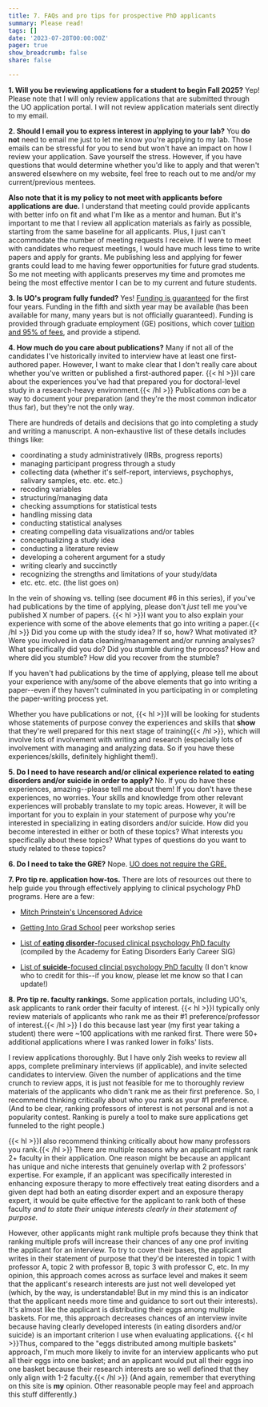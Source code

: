 ```yaml
---
title: 7. FAQs and pro tips for prospective PhD applicants
summary: Please read!
tags: []
date: '2023-07-28T00:00:00Z'
pager: true
show_breadcrumb: false
share: false

---
```



**1. Will you be reviewing applications for a student to begin Fall 2025?** Yep! Please note that I will only review applications that are submitted through the UO application portal. I will not review application materials sent directly to my email.

**2. Should I email you to express interest in applying to your lab?** You **do not** need to email me just to let me know you're applying to my lab. Those emails can be stressful for you to send but won't have an impact on how I review your application. Save yourself the stress. However, if you have questions that would determine whether you'd like to apply and that weren't answered elsewhere on my website, feel free to reach out to me and/or my current/previous mentees.

**Also note that it is my policy to not meet with applicants before applications are due.** I understand that meeting could provide applicants with better info on fit and what I'm like as a mentor and human. But it's important to me that I review all application materials as fairly as possible, starting from the same baseline for all applicants. Plus, I just can't accommodate the number of meeting requests I receive. If I were to meet with candidates who request meetings, I would have much less time to write papers and apply for grants. Me publishing less and applying for fewer grants could lead to me having fewer opportunities for future grad students. So me not meeting with applicants preserves my time and promotes me being the most effective mentor I can be to my current and future students.

**3. Is UO's program fully funded?** Yes! [Funding is guaranteed](https://psychology.uoregon.edu/sites/psychology1.uoregon.edu/files/doctoral_student_handbook_fall_2023.pdf) for the first four years. Funding in the fifth and sixth year may be available (has been available for many, many years but is not officially guaranteed). Funding is provided through graduate employment (GE) positions, which cover [tuition and 95% of fees](https://psychology.uoregon.edu/sites/psychology1.uoregon.edu/files/student_admissions_outcomes_and_other_data_u23.pdf), and provide a stipend.

**4. How much do you care about publications?** Many if not all of the candidates I've historically invited to interview have at least one first-authored paper. However, I want to make clear that I don't really care about whether you've written or published a first-authored paper. {{< hl >}}I care about the experiences you've had that prepared you for doctoral-level study in a research-heavy environment.{{< /hl >}} Publications *can* be a way to document your preparation (and they're the most common indicator thus far), but they're not the only way.

There are hundreds of details and decisions that go into completing a study and writing a manuscript. A  non-exhaustive list of these details includes things like:
 - coordinating a study administratively (IRBs, progress reports)
 - managing participant progress through a study
 - collecting data (whether it's self-report, interviews, psychophys, salivary samples, etc. etc. etc.)
 - recoding variables
 - structuring/managing data
 - checking assumptions for statistical tests
 - handling missing data
 - conducting statistical analyses
 - creating compelling data visualizations and/or tables
 - conceptualizing a study idea
 - conducting a literature review
 - developing a coherent argument for a study
 - writing clearly and succinctly
 - recognizing the strengths and limitations of your study/data
 - etc. etc. etc. (the list goes on)
 
In the vein of showing vs. telling (see document #6 in this series), if you've had publications by the time of applying, please don't *just* tell me you've published X number of papers. {{< hl >}}I want you to also explain your experience with some of the above elements that go into writing a paper.{{< /hl >}} Did you come up with the study idea? If so, how? What motivated it? Were you involved in data cleaning/management and/or running analyses? What specifically did you do? Did you stumble during the process? How and where did you stumble? How did you recover from the stumble?

If you haven't had publications by the time of applying, please tell me about your experience with any/some of the above elements that go into writing a paper--even if they haven't culminated in you participating in or completing the paper-writing process yet.

Whether you have publications or not, {{< hl >}}I will be looking for students whose statements of purpose convey the experiences and skills that **show** that they're well prepared for this next stage of training{{< /hl >}}, which will involve lots of involvement with writing and research (especially lots of involvement with managing and analyzing data. So if you have these experiences/skills, definitely highlight them!).

**5. Do I need to have research and/or clinical experience related to eating disorders and/or suicide in order to apply?** No. If you do have these experiences, amazing--please tell me about them! If you don't have these experiences, no worries. Your skills and knowledge from other relevant experiences will probably translate to my topic areas. However, it will be important for you to explain in your statement of purpose why you're interested in specializing in eating disorders and/or suicide. How did you become interested in either or both of these topics? What interests you specifically about these topics? What types of questions do you want to study related to these topics?

**6. Do I need to take the GRE?** Nope. [UO does not require the GRE.](https://naturalsciences.uoregon.edu/psychology/apply/graduate-admissions#FAQ-doctoral-students)

**7. Pro tip re. application how-tos.** There are lots of resources out there to help guide you through effectively applying to clinical psychology PhD programs. Here are a few:

- [Mitch Prinstein's Uncensored Advice](https://mitch.web.unc.edu/wp-content/uploads/sites/4922/2017/02/MitchGradSchoolAdvice.pdf)

- [Getting Into Grad School](https://www.clinicalpsychphd.com) peer workshop series

- [List of **eating disorder**-focused clinical psychology PhD faculty](https://docs.google.com/spreadsheets/d/11U16wGt3PL8nJlEF3xfipsL64pAMGwMhuB26yH-JmYY/edit?pli=1#gid=0) (compiled by the Academy for Eating Disorders Early Career SIG)

- [List of **suicide**-focused clincial psychology PhD faculty](https://docs.google.com/spreadsheets/d/1pFkelS0l678qHVlEmLMwFcDo8k_5dP3MNYY5Ju_e_7Y/edit#gid=881470888) (I don't know who to credit for this--if you know, please let me know so that I can update!)

**8. Pro tip re. faculty rankings.** Some application portals, including UO's, ask applicants to rank order their faculty of interest. {{< hl >}}I typically only review materials of applicants who rank me as their #1 preference/professor of interest.{{< /hl >}} I do this because last year (my first year taking a student) there were ~100 applications with me ranked first. There were 50+ additional applications where I was ranked lower in folks' lists. 

I review applications thoroughly. But I have only 2ish weeks to review all apps, complete preliminary interviews (if applicable), and invite selected candidates to interview. Given the number of applications and the time crunch to review apps, it is just not feasible for me to thoroughly review materials of the applicants who didn't rank me as their first preference. So, I recommend thinking critically about who you rank as your #1 preference. (And to be clear, ranking professors of interest is not personal and is not a popularity contest. Ranking is purely a tool to make sure applications get funneled to the right people.)

{{< hl >}}I also recommend thinking critically about how many professors you rank.{{< /hl >}} There are multiple reasons why an applicant might rank 2+ faculty in their application. One reason might be because an applicant has unique and niche interests that genuinely overlap with 2 professors' expertise. For example, if an applicant was specifically interested in enhancing exposure therapy to more effectively treat eating disorders and a given dept had both an eating disorder expert and an exposure therapy expert, it would be quite effective for the applicant to rank both of these faculty *and to state their unique interests clearly in their statement of purpose.* 

However, other applicants might rank multiple profs because they think that ranking multiple profs will increase their chances of any one prof inviting the applicant for an interview. To try to cover their bases, the applicant writes in their statement of purpose that they'd be interested in topic 1 with professor A, topic 2 with professor B, topic 3 with professor C, etc. In my opinion, this approach comes across as surface level and makes it seem that the applicant's research interests are just not well developed yet (which, by the way, is understandable! But in my mind this is an indicator that the applicant needs more time and guidance to sort out their interests). It's almost like the applicant is distributing their eggs among multiple baskets. For me, this approach decreases chances of an interview invite because having clearly developed interests (in eating disorders and/or suicide) is an important criterion I use when evaluating applications. {{< hl >}}Thus, compared to the "eggs distributed among multiple baskets" approach, I'm much more likely to invite for an interview applicants who put all their eggs into one basket; and an applicant would put all their eggs ino one basket because their research interests are so well defined that they only align with 1-2 faculty.{{< /hl >}} (And again, remember that everything on this site is **my** opinion. Other reasonable people may feel and approach this stuff differently.)
